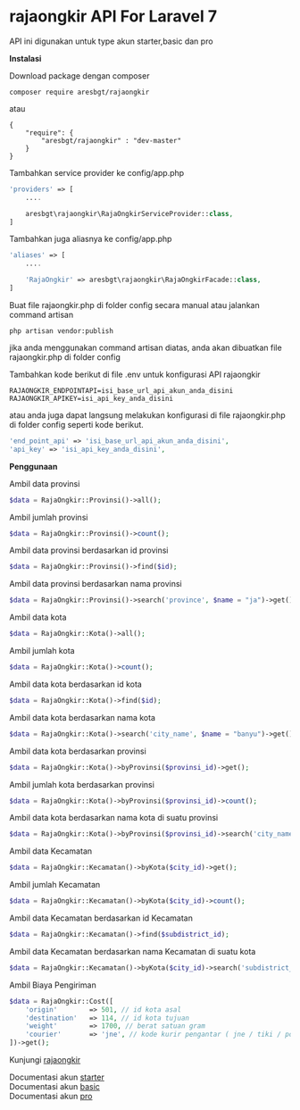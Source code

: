 # rajaongkir API For Laravel 7

API ini digunakan untuk type akun starter,basic dan pro

**Instalasi**

Download package dengan composer
```
composer require aresbgt/rajaongkir
```
atau
```
{
	"require": {
		"aresbgt/rajaongkir" : "dev-master"
	}
}
```

Tambahkan service provider ke config/app.php
```php
'providers' => [
	....

	aresbgt\rajaongkir\RajaOngkirServiceProvider::class,
]
```

Tambahkan juga aliasnya ke config/app.php
```php
'aliases' => [
	....

	'RajaOngkir' => aresbgt\rajaongkir\RajaOngkirFacade::class,
]
```

Buat file rajaongkir.php di folder config secara manual atau jalankan command artisan
```
php artisan vendor:publish
```
jika anda menggunakan command artisan diatas, anda akan dibuatkan file rajaongkir.php di folder config

Tambahkan kode berikut di file .env untuk konfigurasi API rajaongkir
```
RAJAONGKIR_ENDPOINTAPI=isi_base_url_api_akun_anda_disini
RAJAONGKIR_APIKEY=isi_api_key_anda_disini
```
atau anda juga dapat langsung melakukan konfigurasi di file rajaongkir.php di folder config seperti kode berikut.
```php
'end_point_api' => 'isi_base_url_api_akun_anda_disini',
'api_key' => 'isi_api_key_anda_disini',
```

**Penggunaan**

Ambil data provinsi
```php
$data = RajaOngkir::Provinsi()->all();
```

Ambil jumlah provinsi
```php
$data = RajaOngkir::Provinsi()->count();
```

Ambil data provinsi berdasarkan id provinsi
```php
$data = RajaOngkir::Provinsi()->find($id);
```

Ambil data provinsi berdasarkan nama provinsi
```php
$data = RajaOngkir::Provinsi()->search('province', $name = "ja")->get();
```

Ambil data kota
```php
$data = RajaOngkir::Kota()->all();
```

Ambil jumlah kota
```php
$data = RajaOngkir::Kota()->count();
```

Ambil data kota berdasarkan id kota
```php
$data = RajaOngkir::Kota()->find($id);
```

Ambil data kota berdasarkan nama kota
```php
$data = RajaOngkir::Kota()->search('city_name', $name = "banyu")->get();
```

Ambil data kota berdasarkan provinsi
```php
$data = RajaOngkir::Kota()->byProvinsi($provinsi_id)->get();
```

Ambil jumlah kota berdasarkan provinsi
```php
$data = RajaOngkir::Kota()->byProvinsi($provinsi_id)->count();
```

Ambil data kota berdasarkan nama kota di suatu provinsi
```php
$data = RajaOngkir::Kota()->byProvinsi($provinsi_id)->search('city_name', $name)->get();
```


Ambil data Kecamatan
```php
$data = RajaOngkir::Kecamatan()->byKota($city_id)->get();
```

Ambil jumlah Kecamatan
```php
$data = RajaOngkir::Kecamatan()->byKota($city_id)->count();
```

Ambil data Kecamatan berdasarkan id Kecamatan
```php
$data = RajaOngkir::Kecamatan()->find($subdistrict_id);
```

Ambil data Kecamatan berdasarkan nama Kecamatan di suatu kota
```php
$data = RajaOngkir::Kecamatan()->byKota($city_id)->search('subdistrict_name', $name)->get();
```

Ambil Biaya Pengiriman
```php
$data = RajaOngkir::Cost([
	'origin' 		=> 501, // id kota asal
	'destination' 	=> 114, // id kota tujuan
	'weight' 		=> 1700, // berat satuan gram
	'courier' 		=> 'jne', // kode kurir pengantar ( jne / tiki / pos )
])->get();
```


Kunjungi [rajaongkir](http://rajaongkir.com/)

Documentasi akun [starter](http://rajaongkir.com/dokumentasi/starter)<br>
Documentasi akun [basic](https://rajaongkir.com/dokumentasi/basic)<br>
Documentasi akun [pro](https://rajaongkir.com/dokumentasi/pro)
